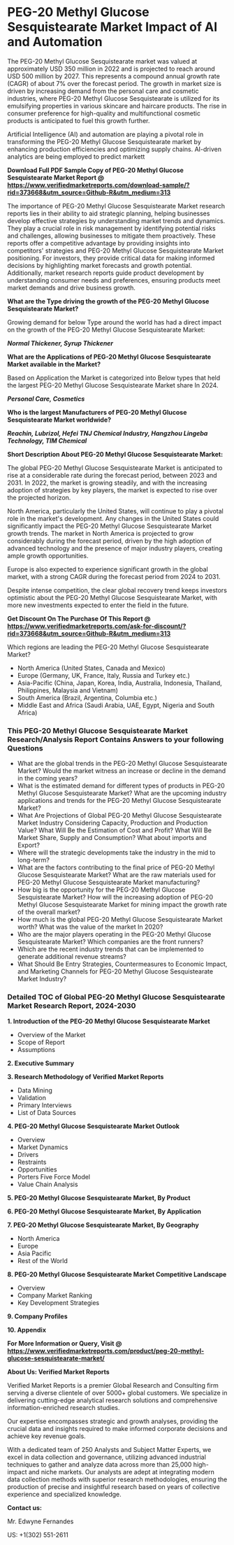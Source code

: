 <meta name="title" content="Global PEG-20 Methyl Glucose Sesquistearate Market Impact of AI and Automation"><meta name="description" content="The PEG-20 Methyl Glucose Sesquistearate market was valued at approximately USD 350 million in 2022 and is projected to reach around USD 500 million by 2027. This repr"><meta name="title" content="PEG-20 Methyl Glucose Sesquistearate Market Size, Share, Scope, Trends, Growth, Opportunities, Analysis, Forecast"><h1>PEG-20 Methyl Glucose Sesquistearate Market Impact of AI and Automation</h1><p>The PEG-20 Methyl Glucose Sesquistearate market was valued at approximately USD 350 million in 2022 and is projected to reach around USD 500 million by 2027. This represents a compound annual growth rate (CAGR) of about 7% over the forecast period. The growth in market size is driven by increasing demand from the personal care and cosmetic industries, where PEG-20 Methyl Glucose Sesquistearate is utilized for its emulsifying properties in various skincare and haircare products. The rise in consumer preference for high-quality and multifunctional cosmetic products is anticipated to fuel this growth further.</p><p>Artificial Intelligence (AI) and automation are playing a pivotal role in transforming the PEG-20 Methyl Glucose Sesquistearate market by enhancing production efficiencies and optimizing supply chains. AI-driven analytics are being employed to predict markett</p><p id="" class=""><strong>Download Full PDF Sample Copy of PEG-20 Methyl Glucose Sesquistearate Market Report @ <a href="https://www.verifiedmarketreports.com/download-sample/?rid=373668&utm_source=Github-R&utm_medium=313" target="_blank">https://www.verifiedmarketreports.com/download-sample/?rid=373668&utm_source=Github-R&utm_medium=313</a></strong></p><p>The importance of&nbsp;PEG-20 Methyl Glucose Sesquistearate Market research reports lies in their ability to aid strategic planning, helping businesses develop effective strategies by understanding market trends and dynamics. They play a crucial role in risk management by identifying potential risks and challenges, allowing businesses to mitigate them proactively. These reports offer a competitive advantage by providing insights into competitors' strategies and PEG-20 Methyl Glucose Sesquistearate Market positioning. For investors, they provide critical data for making informed decisions by highlighting market forecasts and growth potential. Additionally, market research reports guide product development by understanding consumer needs and preferences, ensuring products meet market demands and drive business growth.</p><p><strong>What are the&nbsp;Type driving the growth of the PEG-20 Methyl Glucose Sesquistearate Market?</strong></p><p id="" class="">Growing demand for below Type around the world has had a direct impact on the growth of the PEG-20 Methyl Glucose Sesquistearate Market:</p><em><strong>Normal Thickener, Syrup Thickener</strong></em></p><strong>What are the&nbsp;Applications&nbsp;of PEG-20 Methyl Glucose Sesquistearate Market available in the Market?</strong></p><p id="" class="">Based on Application the Market is categorized into Below types that held the largest PEG-20 Methyl Glucose Sesquistearate Market share In 2024.</p><em><strong>Personal Care, Cosmetics</strong></em></p><strong>Who is the largest Manufacturers of PEG-20 Methyl Glucose Sesquistearate Market worldwide?</strong></p><p><em><strong>Reachin, Lubrizol, Hefei TNJ Chemical Industry, Hangzhou Lingeba Technology, TIM Chemical</strong></em></p><p id="" class=""><strong>Short Description About PEG-20 Methyl Glucose Sesquistearate Market:</strong></p><p>The global PEG-20 Methyl Glucose Sesquistearate Market is anticipated to rise at a considerable rate during the forecast period, between 2023 and 2031. In 2022, the market is growing steadily, and with the increasing adoption of strategies by key players, the market is expected to rise over the projected horizon.</p><p>North America, particularly the United States, will continue to play a pivotal role in the market's development. Any changes in the United States could significantly impact the PEG-20 Methyl Glucose Sesquistearate Market growth trends. The market in North America is projected to grow considerably during the forecast period, driven by the high adoption of advanced technology and the presence of major industry players, creating ample growth opportunities.</p><p>Europe is also expected to experience significant growth in the global market, with a strong CAGR during the forecast period from 2024 to 2031.</p><p>Despite intense competition, the clear global recovery trend keeps investors optimistic about the PEG-20 Methyl Glucose Sesquistearate Market, with more new investments expected to enter the field in the future.</p><p id="" class=""><strong>Get Discount On The Purchase Of This Report @ <a href="https://www.verifiedmarketreports.com/ask-for-discount/?rid=373668&utm_source=Github-R&utm_medium=313" target="_blank">https://www.verifiedmarketreports.com/ask-for-discount/?rid=373668&utm_source=Github-R&utm_medium=313</a></strong></p>Which regions are leading the PEG-20 Methyl Glucose Sesquistearate Market?</p><ul><li>North America (United States, Canada and Mexico)</li><li>Europe (Germany, UK, France, Italy, Russia and Turkey etc.)</li><li>Asia-Pacific (China, Japan, Korea, India, Australia, Indonesia, Thailand, Philippines, Malaysia and Vietnam)</li><li>South America (Brazil, Argentina, Columbia etc.)</li><li>Middle East and Africa (Saudi Arabia, UAE, Egypt, Nigeria and South Africa)</li></ul><h3 id="" class="">This PEG-20 Methyl Glucose Sesquistearate Market Research/Analysis Report Contains Answers to your following Questions</h3><ul><li>What are the global trends in the PEG-20 Methyl Glucose Sesquistearate Market? Would the market witness an increase or decline in the demand in the coming years?</li><li>What is the estimated demand for different types of products in PEG-20 Methyl Glucose Sesquistearate Market? What are the upcoming industry applications and trends for the PEG-20 Methyl Glucose Sesquistearate Market?</li><li>What Are Projections of Global PEG-20 Methyl Glucose Sesquistearate Market Industry Considering Capacity, Production and Production Value? What Will Be the Estimation of Cost and Profit? What Will Be Market Share, Supply and Consumption? What about imports and Export?</li><li>Where will the strategic developments take the industry in the mid to long-term?</li><li>What are the factors contributing to the final price of PEG-20 Methyl Glucose Sesquistearate Market? What are the raw materials used for PEG-20 Methyl Glucose Sesquistearate Market manufacturing?</li><li>How big is the opportunity for the PEG-20 Methyl Glucose Sesquistearate Market? How will the increasing adoption of PEG-20 Methyl Glucose Sesquistearate Market for mining impact the growth rate of the overall market?</li><li>How much is the global PEG-20 Methyl Glucose Sesquistearate Market worth? What was the value of the market In 2020?</li><li>Who are the major players operating in the PEG-20 Methyl Glucose Sesquistearate Market? Which companies are the front runners?</li><li>Which are the recent industry trends that can be implemented to generate additional revenue streams?</li><li>What Should Be Entry Strategies, Countermeasures to Economic Impact, and Marketing Channels for PEG-20 Methyl Glucose Sesquistearate Market Industry?</li></ul><h3 id="" class="">Detailed TOC of Global PEG-20 Methyl Glucose Sesquistearate Market Research Report, 2024-2030</h3><p id="" class=""><strong>1. Introduction of the PEG-20 Methyl Glucose Sesquistearate Market</strong></p><ul><li>Overview of the Market</li><li>Scope of Report</li><li>Assumptions</li></ul><p id="" class=""><strong>2. Executive Summary</strong></p><p id="" class=""><strong>3. Research Methodology of Verified Market Reports</strong></p><ul><li>Data Mining</li><li>Validation</li><li>Primary Interviews</li><li>List of Data Sources</li></ul><p id="" class=""><strong>4. PEG-20 Methyl Glucose Sesquistearate Market Outlook</strong></p><ul><li>Overview</li><li>Market Dynamics</li><li>Drivers</li><li>Restraints</li><li>Opportunities</li><li>Porters Five Force Model</li><li>Value Chain Analysis</li></ul><p id="" class=""><strong>5. PEG-20 Methyl Glucose Sesquistearate Market, By Product</strong></p><p id="" class=""><strong>6. PEG-20 Methyl Glucose Sesquistearate Market, By Application</strong></p><p id="" class=""><strong>7. PEG-20 Methyl Glucose Sesquistearate Market, By Geography</strong></p><ul><li>North America</li><li>Europe</li><li>Asia Pacific</li><li>Rest of the World</li></ul><p id="" class=""><strong>8. PEG-20 Methyl Glucose Sesquistearate Market Competitive Landscape</strong></p><ul><li>Overview</li><li>Company Market Ranking</li><li>Key Development Strategies</li></ul><p id="" class=""><strong>9. Company Profiles</strong></p><p id="" class=""><strong>10. Appendix</strong></p><p id="" class=""><strong>For More Information or Query, Visit @ <a href="https://www.verifiedmarketreports.com/product/peg-20-methyl-glucose-sesquistearate-market/" target="_blank">https://www.verifiedmarketreports.com/product/peg-20-methyl-glucose-sesquistearate-market/</a></strong></p><p id="" class=""><strong>About Us: Verified Market Reports</strong></p><p id="" class="">Verified Market Reports is a premier Global Research and Consulting firm serving a diverse clientele of over 5000+ global customers. We specialize in delivering cutting-edge analytical research solutions and comprehensive information-enriched research studies.</p><p id="" class="">Our expertise encompasses strategic and growth analyses, providing the crucial data and insights required to make informed corporate decisions and achieve key revenue goals.</p><p id="" class="">With a dedicated team of 250 Analysts and Subject Matter Experts, we excel in data collection and governance, utilizing advanced industrial techniques to gather and analyze data across more than 25,000 high-impact and niche markets. Our analysts are adept at integrating modern data collection methods with superior research methodologies, ensuring the production of precise and insightful research based on years of collective experience and specialized knowledge.</p><p id="" class=""><strong>Contact us:</strong></p><p id="" class="">Mr. Edwyne Fernandes</p><p id="" class="">US: +1(302) 551-2611</p>